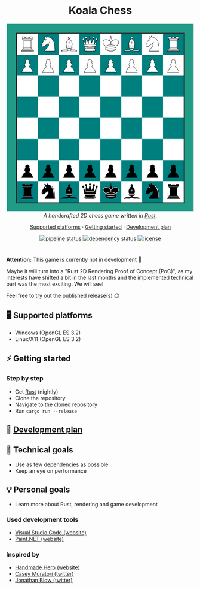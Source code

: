 <h1 align="center">Koala Chess</h1>
<p align="center">
  <img src="./assets/koala_chess.png" width="500" height="500" />
  <br>
  <i>A handcrafted 2D chess game written in <a href="https://www.rust-lang.org">Rust</a>.</i>
</p>

<p align="center">
  <a href="#desktop_computer-supported-platforms">Supported platforms</a>
  ·
  <a href="#zap-getting-started">Getting started</a>
  ·
  <a href="https://github.com/Oliver-Piorun/koala_chess/projects/1">Development plan</a>
</p>

<p align="center">
  <a href="https://github.com/Oliver-Piorun/koala_chess/actions/workflows/pipeline.yml">
    <img src="https://github.com/Oliver-Piorun/koala_chess/actions/workflows/pipeline.yml/badge.svg" alt="pipeline status" />
  </a>
  <a href="https://deps.rs/repo/github/oliver-piorun/koala_chess">
    <img src="https://deps.rs/repo/github/oliver-piorun/koala_chess/status.svg" alt="dependency status" />
  </a>
  <a href="https://github.com/Oliver-Piorun/koala_chess/blob/master/LICENSE">
    <img src="https://img.shields.io/badge/license-MIT-blue.svg" alt="license" />
  </a>
</p>

#

**Attention:** This game is currently not in development :construction:

Maybe it will turn into a "Rust 2D Rendering Proof of Concept (PoC)", as my interests have shifted a bit in the last months and the implemented technical part was the most exciting. We will see!

Feel free to try out the published release(s) :blush:

## :desktop_computer: Supported platforms

- Windows (OpenGL ES 3.2)
- Linux/X11 (OpenGL ES 3.2)

## :zap: Getting started

### Step by step

- Get [Rust](https://www.rust-lang.org/tools/install) (nightly)
- Clone the repository
- Navigate to the cloned repository
- Run `cargo run --release`

## :memo: [Development plan](https://github.com/Oliver-Piorun/koala_chess/projects/1)

## :wrench: Technical goals

- Use as few dependencies as possible
- Keep an eye on performance

## :bulb: Personal goals

- Learn more about Rust, rendering and game development

### Used development tools

- [Visual Studio Code (website)](https://code.visualstudio.com)
- [Paint.NET (website)](https://www.getpaint.net)

### Inspired by

- [Handmade Hero (website)](https://handmadehero.org)
- [Casey Muratori (twitter)](https://twitter.com/cmuratori)
- [Jonathan Blow (twitter)](https://twitter.com/jonathan_blow)
